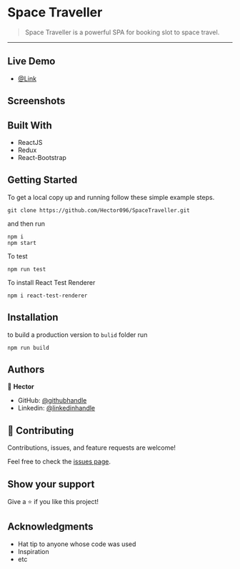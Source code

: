 # Space Traveller

>  Space Traveller is a powerful SPA for booking slot to space travel.

---
## Live Demo
- [@Link](#)

## Screenshots


## Built With

- ReactJS
- Redux
- React-Bootstrap

## Getting Started

To get a local copy up and running follow these simple example steps.

```
git clone https://github.com/Hector096/SpaceTraveller.git
```

and then run

```
npm i
npm start
```

To test
```
npm run test
```

To install React Test Renderer
```
npm i react-test-renderer
```

## Installation

to build a production version to `bulid` folder run

```
npm run build
```

## Authors
:bearded_person: **Hector**
  - GitHub: [@githubhandle](https://github.com/Hector096)
  - Linkedin: [@linkedinhandle](https://www.linkedin.com/in/hector096/)


## 🤝 Contributing

Contributions, issues, and feature requests are welcome!

Feel free to check the [issues page](https://github.com/Hector096/SpaceTraveller/issues).

## Show your support

Give a ⭐️ if you like this project!

## Acknowledgments

- Hat tip to anyone whose code was used
- Inspiration
- etc
